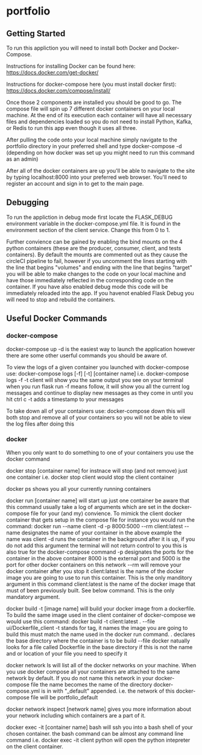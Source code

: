 # portfolio


## Getting Started
To run this appliction you will need to install both Docker and Docker-Compose. 

Instructions for installing Docker can be found here:
https://docs.docker.com/get-docker/

Instructions for docker-compose here (you must install docker first):
https://docs.docker.com/compose/install/

Once those 2 components are installed you should be good to go.  The compose file 
will spin up 7 different docker containers on your local machine.  At the end of 
its execution each container will have all necessary files and dependencies loaded
so you do not need to install Python, Kafka, or Redis to run this app even though
it uses all three.

After pulling the code onto your local machine simply navigate to the portfolio 
directory in your preferred shell and type docker-compose -d (depending on how
docker was set up you might need to run this command as an admin)

After all of the docker containers are up you'll be able to navigate to the site 
by typing localhost:8000 into your preferred web browser.  You'll need to register
an account and sign in to get to the main page.

## Debugging
To run the appliction in debug mode first locate the FLASK_DEBUG environment variable
in the docker-compose.yml file.  It is found in the environment section of the 
client service.  Change this from 0 to 1.

Further convience can be gained by enabling the bind mounts on the 4 python containers
(these are the producer, consumer, client, and tests containers).  By default the 
mounts are commented out as they cause the circleCI pipeline to fail, however if 
you uncomment the lines starting with the line that begins "volumes" and ending 
with the line that begins "target" you will be able to make changes to the code 
on your local machine and have those immediately reflected in the corresponding 
code on the container.  If you have also enabled debug mode this code will be 
immediately reloaded into the app.  If you havenot enabled Flask Debug you will 
need to stop and rebuild the containers.

## Useful Docker Commands
### docker-compose
docker-compose up -d is the easiest way to launch the application however there
are some other userful commands you should be aware of.  

To view the logs of a given container you launched with docker-compose use: 
docker-compose logs [-f] [-t] [container name]
    i.e. docker-compose logs -f -t client will show you the same output you see
    on your terminal when you run flask run
    -f means follow, it will show you all the current log messages and continue
    to display new messages as they come in until you hit ctrl c
    -t adds a timestamp to your messages

To take down all of your containers use:
docker-compose down
    this will both stop and remove all of your containers so you will not be able
    to view the log files after doing this

### docker
When you only want to do something to one of your containers you use the docker 
command

docker stop [container name] for instnace will stop (and not remove) just one container
    i.e. docker stop client would stop the client container

docker ps shows you all your currently running containers

docker run [container name] will start up just one container
    be aware that this command usually take a log of arguments which are set in 
    the docker-compose file for your (and my) convience.  To mimick the client 
    docker container that gets setup in the compose file for instance you would 
    run the command:
        docker run --name client -d -p 8000:5000 --rm client:latest
            --name designates the name of your container in the above example the
            name was client
            -d runs the container in the background after it is up, if you do not
            add this argument the terminal will not return control to you
                this is also true for the docker-compose command
            -p designates the ports for the container in the above container 8000
            is the external port and 5000 is the port for other docker containers
            on this network
            --rm will remove your docker container after you stop it
            client:latest is the name of the docker image you are going to use to 
            run this container.  This is the only manditory argument in this command
            client:latest is the name of the docker image that must of been previously 
            built.  See below command.  This is the only mandatory argument.

docker build -t [image name] will build your docker image from a dockerfile. To 
    build the same image used in the client container of docker-compose we would 
    use this command:
        docker build -t client:latest . --file ui/Dockerfile_client
        -t stands for tag, it names the image you are going to build this must 
        match the name used in the docker run command.
        . declares the base directory where the container is to be build
        --file docker natually looks for a file called Dockerfile in the base directory
        if this is not the name and or location of your file you need to specify it

docker network ls will list all of the docker networks on your machine.
    When you use docker compose all your containers are attached to the same network
    by default.  If you do not name this network in your docker-compose file the 
    name becomes the name of the directory docker-compose.yml is in with "_default" 
    appended.
        i.e. the network of this docker-compose file will be portfolio_default


docker network inspect [network name]
    gives you more information about your network including which containers are 
    a part of it.

docker exec -it [container name] bash
    will ssh you into a bash shell of your chosen container.  the bash command can 
    be almost any command line command
        i.e. docker exec -it client python will open the python intepreter on the 
        client container.